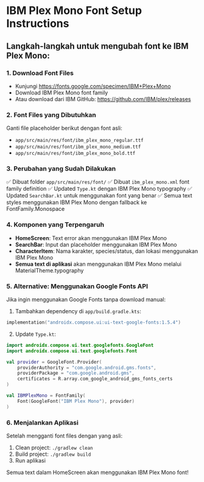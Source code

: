 # IBM Plex Mono Font Setup Instructions

## Langkah-langkah untuk mengubah font ke IBM Plex Mono:

### 1. Download Font Files

- Kunjungi https://fonts.google.com/specimen/IBM+Plex+Mono
- Download IBM Plex Mono font family
- Atau download dari IBM GitHub: https://github.com/IBM/plex/releases

### 2. Font Files yang Dibutuhkan

Ganti file placeholder berikut dengan font asli:

- `app/src/main/res/font/ibm_plex_mono_regular.ttf`
- `app/src/main/res/font/ibm_plex_mono_medium.ttf`
- `app/src/main/res/font/ibm_plex_mono_bold.ttf`

### 3. Perubahan yang Sudah Dilakukan

✅ Dibuat folder `app/src/main/res/font/`
✅ Dibuat `ibm_plex_mono.xml` font family definition
✅ Updated `Type.kt` dengan IBM Plex Mono typography
✅ Updated `SearchBar.kt` untuk menggunakan font yang benar
✅ Semua text styles menggunakan IBM Plex Mono dengan fallback ke FontFamily.Monospace

### 4. Komponen yang Terpengaruh

- **HomeScreen**: Text error akan menggunakan IBM Plex Mono
- **SearchBar**: Input dan placeholder menggunakan IBM Plex Mono
- **CharacterItem**: Nama karakter, species/status, dan lokasi menggunakan IBM Plex Mono
- **Semua text di aplikasi** akan menggunakan IBM Plex Mono melalui MaterialTheme.typography

### 5. Alternative: Menggunakan Google Fonts API

Jika ingin menggunakan Google Fonts tanpa download manual:

1. Tambahkan dependency di `app/build.gradle.kts`:

```kotlin
implementation("androidx.compose.ui:ui-text-google-fonts:1.5.4")
```

2. Update `Type.kt`:

```kotlin
import androidx.compose.ui.text.googlefonts.GoogleFont
import androidx.compose.ui.text.googlefonts.Font

val provider = GoogleFont.Provider(
    providerAuthority = "com.google.android.gms.fonts",
    providerPackage = "com.google.android.gms",
    certificates = R.array.com_google_android_gms_fonts_certs
)

val IBMPlexMono = FontFamily(
    Font(GoogleFont("IBM Plex Mono"), provider)
)
```

### 6. Menjalankan Aplikasi

Setelah mengganti font files dengan yang asli:

1. Clean project: `./gradlew clean`
2. Build project: `./gradlew build`
3. Run aplikasi

Semua text dalam HomeScreen akan menggunakan IBM Plex Mono font!
